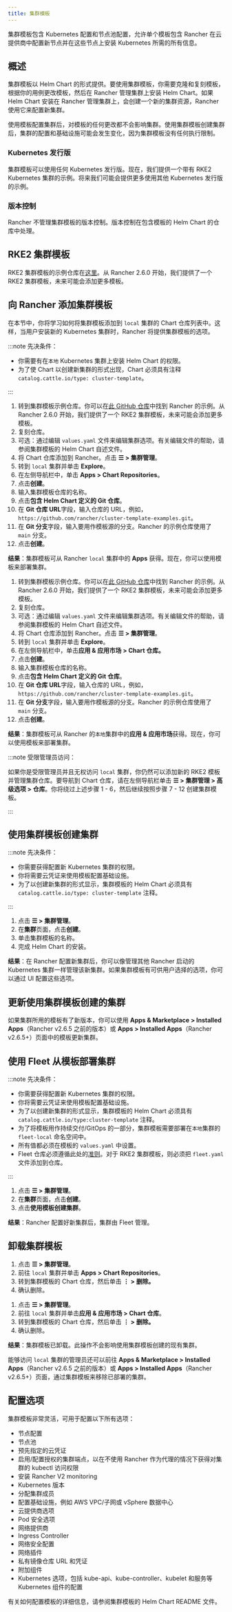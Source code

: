 ```yaml
---
title: 集群模板
---
```


集群模板包含 Kubernetes 配置和节点池配​​置，允许单个模板包含 Rancher 在云提供商中配置新节点并在这些节点上安装 Kubernetes 所需的所有信息。

## 概述

集群模板以 Helm Chart 的形式提供。要使用集群模板，你需要克隆和复刻模板，根据你的用例更改模板，然后在 Rancher 管理集群上安装 Helm Chart。如果 Helm Chart 安装在 Rancher 管理集群上，会创建一个新的集群资源，Rancher 使用它来配置新集群。

使用模板配置集群后，对模板的任何更改都不会影响集群。使用集群模板创建集群后，集群的配置和基础设施可能会发生变化，因为集群模板没有任何执行限制。

### Kubernetes 发行版

集群模板可以使用任何 Kubernetes 发行版。现在，我们提供一个带有 RKE2 Kubernetes 集群的示例。将来我们可能会提供更多使用其他 Kubernetes 发行版的示例。

### 版本控制

Rancher 不管理集群模板的版本控制。版本控制在包含模板的 Helm Chart 的仓库中处理。

## RKE2 集群模板

RKE2 集群模板的示例仓库在[这里](https://github.com/rancher/cluster-template-examples)。从 Rancher 2.6.0 开始，我们提供了一个 RKE2 集群模板，未来可能会添加更多模板。

## 向 Rancher 添加集群模板

在本节中，你将学习如何将集群模板添加到 `local` 集群的 Chart 仓库列表中。这样，当用户安装新的 Kubernetes 集群时，Rancher 将提供集群模板的选项。

:::note 先决条件：

- 你需要有在`本地` Kubernetes 集群上安装 Helm Chart 的权限。
- 为了使 Chart 以创建新集群的形式出现，Chart 必须具有注释 `catalog.cattle.io/type: cluster-template`。

:::

<Tabs>
<TabItem value="Rancher v2.6.5+">

1. 转到集群模板示例仓库。你可以在[此 GitHub 仓库](https://github.com/rancher/cluster-template-examples)中找到 Rancher 的示例。从 Rancher 2.6.0 开始，我们提供了一个 RKE2 集群模板，未来可能会添加更多模板。
1. 复刻仓库。
1. 可选：通过编辑 `values.yaml` 文件来编辑集群选项。有关编辑文件的帮助，请参阅集群模板的 Helm Chart 自述文件。
1. 将 Chart 仓库添加到 Rancher。点击 **☰ > 集群管理**。
1. 转到 `local` 集群并单击 **Explore**。
1. 在左侧导航栏中，单击 **Apps > Chart Repositories**。
1. 点击**创建**。
1. 输入集群模板仓库的名称。
1. 点击**包含 Helm Chart 定义的 Git 仓库**。
1. 在 **Git 仓库 URL**字段，输入仓库的 URL，例如，`https://github.com/rancher/cluster-template-examples.git`。
1. 在 **Git 分支**字段，输入要用作模板源的分支。Rancher 的示例仓库使用了 `main` 分支。
1. 点击**创建**。

**结果**：集群模板可从 Rancher `local` 集群中的 **Apps** 获得。现在，你可以使用模板来部署集群。

</TabItem>
<TabItem value="Rancher 版本低于 v2.6.5">

1. 转到集群模板示例仓库。你可以在[此 GitHub 仓库](https://github.com/rancher/cluster-template-examples)中找到 Rancher 的示例。从 Rancher 2.6.0 开始，我们提供了一个 RKE2 集群模板，未来可能会添加更多模板。
1. 复刻仓库。
1. 可选：通过编辑 `values.yaml` 文件来编辑集群选项。有关编辑文件的帮助，请参阅集群模板的 Helm Chart 自述文件。
1. 将 Chart 仓库添加到 Rancher。点击 **☰ > 集群管理**。
1. 转到 `local` 集群并单击 **Explore**。
1. 在左侧导航栏中，单击**应用 & 应用市场 > Chart 仓库。**
1. 点击**创建**。
1. 输入集群模板仓库的名称。
1. 点击**包含 Helm Chart 定义的 Git 仓库**。
1. 在 **Git 仓库 URL**字段，输入仓库的 URL，例如，`https://github.com/rancher/cluster-template-examples.git`。
1. 在 **Git 分支**字段，输入要用作模板源的分支。Rancher 的示例仓库使用了 `main` 分支。
1. 点击**创建**。

**结果**：集群模板可从 Rancher 的`本地`集群中的**应用 & 应用市场**获得。现在，你可以使用模板来部署集群。

</TabItem>
</Tabs>

:::note 受限管理员访问：

如果你是受限管理员并且无权访问 `local` 集群，你仍然可以添加新的 RKE2 模板并管理集群仓库。要导航到 Chart 仓库，请在左侧导航栏单击 **☰ > 集群管理 > 高级选项 > 仓库**。你将绕过上述步骤 1 - 6，然后继续按照步骤 7 - 12 创建集群模板。

:::

## 使用集群模板创建集群

:::note 先决条件：

- 你需要获得配置新 Kubernetes 集群的权限。
- 你将需要云凭证来使用模板配置基础设施。
- 为了以创建新集群的形式显示，集群模板的 Helm Chart 必须具有 `catalog.cattle.io/type: cluster-template` 注释。

:::

1. 点击 **☰ > 集群管理**。
1. 在**集群**页面，点击**创建**。
1. 单击集群模板的名称。
1. 完成 Helm Chart 的安装。

**结果**：在 Rancher 配置新集群后，你可以像管理其他 Rancher 启动的 Kubernetes 集群一样管理该新集群。如果集群模板有可供用户选择的选项，你可以通过 UI 配置这些选项。

## 更新使用集群模板创建的集群

如果集群所用的模板有了新版本，你可以使用 **Apps & Marketplace > Installed Apps**（Rancher v2.6.5 之前的版本）或 **Apps > Installed Apps**（Rancher v2.6.5+）页面中的模板更新集群。

## 使用 Fleet 从模板部署集群

:::note 先决条件：

- 你需要获得配置新 Kubernetes 集群的权限。
- 你将需要云凭证来使用模板配置基础设施。
- 为了以创建新集群的形式显示，集群模板的 Helm Chart 必须具有 `catalog.cattle.io/type:cluster-template` 注释。
- 为了将模板用作持续交付/GitOps 的一部分，集群模板需要部署在`本地`集群的 `fleet-local` 命名空间中。
- 所有值都必须在模板的 `values.yaml` 中设置。
- Fleet 仓库必须遵循此处的[准则](http://fleet.rancher.io/gitrepo-structure)。对于 RKE2 集群模板，则必须把 `fleet.yaml` 文件添加到仓库。

:::

1. 点击 **☰ > 集群管理**。
1. 在**集群**页面，点击**创建**。
1. 点击**使用模板创建集群**。

**结果**：Rancher 配置好新集群后，集群由 Fleet 管理。

## 卸载集群模板

<Tabs>
<TabItem value="Rancher v2.6.5+">

1. 点击 **☰ > 集群管理**。
1. 前往 `local` 集群并单击 **Apps > Chart Repositories**。
1. 转到集群模板的 Chart 仓库，然后单击 **⋮ > 删除。**
1. 确认删除。

</TabItem>
<TabItem value="Rancher 版本低于 v2.6.5">

1. 点击 **☰ > 集群管理**。
1. 前往 `local` 集群并单击**应用 & 应用市场 > Chart 仓库**。
1. 转到集群模板的 Chart 仓库，然后单击 **⋮ > 删除。**
1. 确认删除。

</TabItem>
</Tabs>

**结果**：集群模板已卸载。此操作不会影响使用集群模板创建的现有集群。

能够访问 `local` 集群的管理员还可以前往 **Apps & Marketplace > Installed Apps**（Rancher v2.6.5 之前的版本）或 **Apps > Installed Apps**（Rancher v2.6.5+）页面，通过集群模板来移除已部署的集群。

## 配置选项

集群模板非常灵活，可用于配置以下所有选项：

- 节点配置
- 节点池
- 预先指定的云凭证
- 启用/配置授权的集群端点，以在不使用 Rancher 作为代理的情况下获得对集群的 kubectl 访问权限
- 安装 Rancher V2 monitoring
- Kubernetes 版本
- 分配集群成员
- 配置基础设施，例如 AWS VPC/子网或 vSphere 数据中心
- 云提供商选项
- Pod 安全选项
- 网络提供商
- Ingress Controller
- 网络安全配置
- 网络插件
- 私有镜像仓库 URL 和凭证
- 附加组件
- Kubernetes 选项，包括 kube-api、kube-controller、kubelet 和服务等 Kubernetes 组件的配置

有关如何配置模板的详细信息，请参阅集群模板的 Helm Chart README 文件。